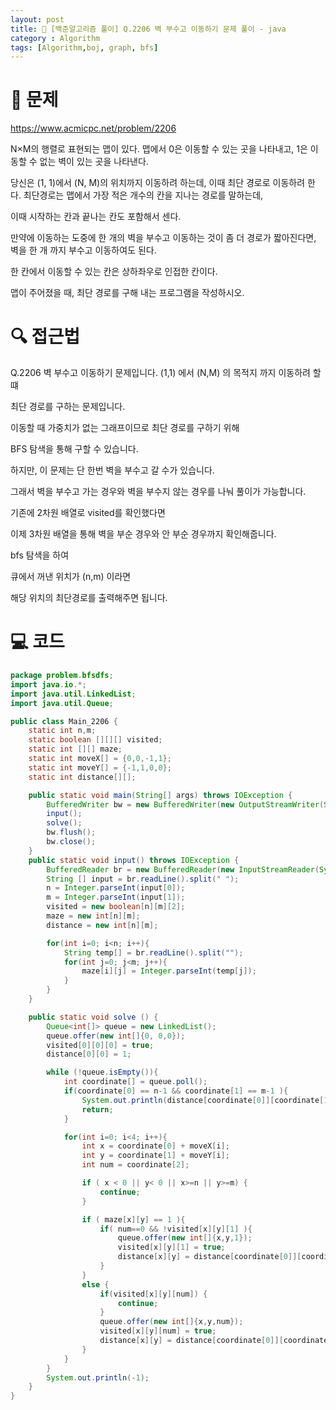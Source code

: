 ```yaml
---
layout: post
title: 📖 [백준알고리즘 풀이] Q.2206 벽 부수고 이동하기 문제 풀이 - java
category : Algorithm
tags: [Algorithm,boj, graph, bfs]
---
```

# 📖 문제
https://www.acmicpc.net/problem/2206

N×M의 행렬로 표현되는 맵이 있다. 맵에서 0은 이동할 수 있는 곳을 나타내고, 1은 이동할 수 없는 벽이 있는 곳을 나타낸다.

당신은 (1, 1)에서 (N, M)의 위치까지 이동하려 하는데, 이때 최단 경로로 이동하려 한다. 최단경로는 맵에서 가장 적은 개수의 칸을 지나는 경로를 말하는데,

이때 시작하는 칸과 끝나는 칸도 포함해서 센다.

만약에 이동하는 도중에 한 개의 벽을 부수고 이동하는 것이 좀 더 경로가 짧아진다면, 벽을 한 개 까지 부수고 이동하여도 된다.

한 칸에서 이동할 수 있는 칸은 상하좌우로 인접한 칸이다.

맵이 주어졌을 때, 최단 경로를 구해 내는 프로그램을 작성하시오.

# 🔍 접근법

Q.2206 벽 부수고 이동하기 문제입니다. (1,1) 에서 (N,M) 의 목적지 까지 이동하려 할 떄

최단 경로를 구하는 문제입니다.

이동할 때 가중치가 없는 그래프이므로 최단 경로를 구하기 위해

BFS 탐색을 통해 구할 수 있습니다.

하지만, 이 문제는 단 한번 벽을 부수고 갈 수가 있습니다.

그래서 벽을 부수고 가는 경우와 벽을 부수지 않는 경우를 나눠 풀이가 가능합니다.

기존에 2차원 배열로 visited를 확인했다면

이제 3차원 배열을 통해 벽을 부순 경우와 안 부순 경우까지 확인해줍니다.

bfs 탐색을 하여

큐에서 꺼낸 위치가 (n,m) 이라면

해당 위치의 최단경로를 출력해주면 됩니다. 


# 💻 코드

```java
package problem.bfsdfs;
import java.io.*;
import java.util.LinkedList;
import java.util.Queue;

public class Main_2206 {
    static int n,m;
    static boolean [][][] visited;
    static int [][] maze;
    static int moveX[] = {0,0,-1,1};
    static int moveY[] = {-1,1,0,0};
    static int distance[][];

    public static void main(String[] args) throws IOException {
        BufferedWriter bw = new BufferedWriter(new OutputStreamWriter(System.out));
        input();
        solve();
        bw.flush();
        bw.close();
    }
    public static void input() throws IOException {
        BufferedReader br = new BufferedReader(new InputStreamReader(System.in));
        String [] input = br.readLine().split(" ");
        n = Integer.parseInt(input[0]);
        m = Integer.parseInt(input[1]);
        visited = new boolean[n][m][2];
        maze = new int[n][m];
        distance = new int[n][m];

        for(int i=0; i<n; i++){
            String temp[] = br.readLine().split("");
            for(int j=0; j<m; j++){
                maze[i][j] = Integer.parseInt(temp[j]);
            }
        }
    }

    public static void solve () {
        Queue<int[]> queue = new LinkedList();
        queue.offer(new int[]{0, 0,0});
        visited[0][0][0] = true;
        distance[0][0] = 1;

        while (!queue.isEmpty()){
            int coordinate[] = queue.poll();
            if(coordinate[0] == n-1 && coordinate[1] == m-1 ){
                System.out.println(distance[coordinate[0]][coordinate[1]]);
                return;
            }

            for(int i=0; i<4; i++){
                int x = coordinate[0] + moveX[i];
                int y = coordinate[1] + moveY[i];
                int num = coordinate[2];

                if ( x < 0 || y< 0 || x>=n || y>=m) {
                    continue;
                }

                if ( maze[x][y] == 1 ){
                    if( num==0 && !visited[x][y][1] ){
                        queue.offer(new int[]{x,y,1});
                        visited[x][y][1] = true;
                        distance[x][y] = distance[coordinate[0]][coordinate[1]] +1;
                    }
                }
                else {
                    if(visited[x][y][num]) {
                        continue;
                    }
                    queue.offer(new int[]{x,y,num});
                    visited[x][y][num] = true;
                    distance[x][y] = distance[coordinate[0]][coordinate[1]] +1;
                }
            }
        }
        System.out.println(-1);
    }
}
```